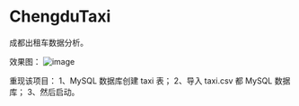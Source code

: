 # ChengduTaxi
成都出租车数据分析。

效果图：
![image](https://github.com/jelly-lemon/ChengduTaxi/blob/master/images/%E4%BD%8D%E7%BD%AE%E6%A0%87%E6%B3%A8.png)

重现该项目：
1、MySQL 数据库创建 taxi 表；
2、导入 taxi.csv 都 MySQL 数据库；
3、然后启动。
